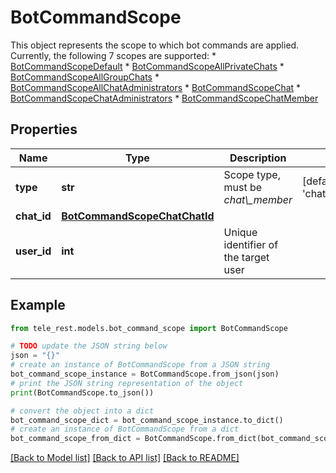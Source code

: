 # BotCommandScope

This object represents the scope to which bot commands are applied. Currently, the following 7 scopes are supported:  * [BotCommandScopeDefault](https://core.telegram.org/bots/api/#botcommandscopedefault) * [BotCommandScopeAllPrivateChats](https://core.telegram.org/bots/api/#botcommandscopeallprivatechats) * [BotCommandScopeAllGroupChats](https://core.telegram.org/bots/api/#botcommandscopeallgroupchats) * [BotCommandScopeAllChatAdministrators](https://core.telegram.org/bots/api/#botcommandscopeallchatadministrators) * [BotCommandScopeChat](https://core.telegram.org/bots/api/#botcommandscopechat) * [BotCommandScopeChatAdministrators](https://core.telegram.org/bots/api/#botcommandscopechatadministrators) * [BotCommandScopeChatMember](https://core.telegram.org/bots/api/#botcommandscopechatmember)

## Properties

Name | Type | Description | Notes
------------ | ------------- | ------------- | -------------
**type** | **str** | Scope type, must be *chat\\_member* | [default to 'chat_member']
**chat_id** | [**BotCommandScopeChatChatId**](BotCommandScopeChatChatId.md) |  | 
**user_id** | **int** | Unique identifier of the target user | 

## Example

```python
from tele_rest.models.bot_command_scope import BotCommandScope

# TODO update the JSON string below
json = "{}"
# create an instance of BotCommandScope from a JSON string
bot_command_scope_instance = BotCommandScope.from_json(json)
# print the JSON string representation of the object
print(BotCommandScope.to_json())

# convert the object into a dict
bot_command_scope_dict = bot_command_scope_instance.to_dict()
# create an instance of BotCommandScope from a dict
bot_command_scope_from_dict = BotCommandScope.from_dict(bot_command_scope_dict)
```
[[Back to Model list]](../README.md#documentation-for-models) [[Back to API list]](../README.md#documentation-for-api-endpoints) [[Back to README]](../README.md)


